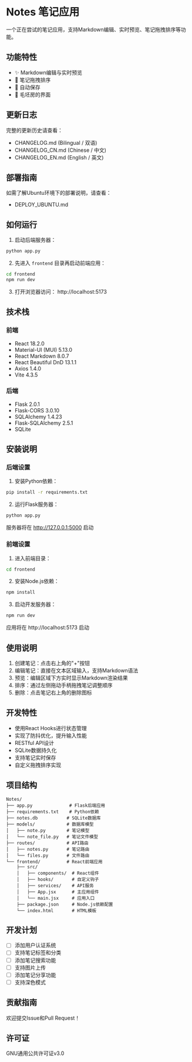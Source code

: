# Notes 笔记应用

一个正在尝试的笔记应用，支持Markdown编辑、实时预览、笔记拖拽排序等功能。

## 功能特性

- ✨ Markdown编辑与实时预览
- 🔄 笔记拖拽排序
- 💾 自动保存
- 🎨 毛坯房的界面

## 更新日志

完整的更新历史请查看：

- CHANGELOG.md (Bilingual / 双语)
- CHANGELOG_CN.md (Chinese / 中文)
- CHANGELOG_EN.md (English / 英文)

## 部署指南

如需了解Ubuntu环境下的部署说明，请查看：
- DEPLOY_UBUNTU.md

## 如何运行

1. 启动后端服务器：
```bash
python app.py
```

2. 先进入 `frontend` 目录再启动前端应用：
```bash
cd frontend
npm run dev
```

3. 打开浏览器访问：
http://localhost:5173

## 技术栈

### 前端

- React 18.2.0
- Material-UI (MUI) 5.13.0
- React Markdown 8.0.7
- React Beautiful DnD 13.1.1
- Axios 1.4.0
- Vite 4.3.5

### 后端

- Flask 2.0.1
- Flask-CORS 3.0.10
- SQLAlchemy 1.4.23
- Flask-SQLAlchemy 2.5.1
- SQLite

## 安装说明

### 后端设置

1. 安装Python依赖：
```bash
pip install -r requirements.txt
```

2. 运行Flask服务器：
```bash
python app.py
```
服务器将在 http://127.0.0.1:5000 启动

### 前端设置

1. 进入前端目录：
```bash
cd frontend
```

2. 安装Node.js依赖：
```bash
npm install
```

3. 启动开发服务器：
```bash
npm run dev
```
应用将在 http://localhost:5173 启动

## 使用说明

1. 创建笔记：点击右上角的"+"按钮
2. 编辑笔记：直接在文本区域输入，支持Markdown语法
3. 预览：编辑区域下方实时显示Markdown渲染结果
4. 排序：通过左侧拖动手柄拖拽笔记调整顺序
5. 删除：点击笔记右上角的删除图标

## 开发特性

- 使用React Hooks进行状态管理
- 实现了防抖优化，提升输入性能
- RESTful API设计
- SQLite数据持久化
- 支持笔记实时保存
- 自定义拖拽排序实现

## 项目结构

```
Notes/
├── app.py              # Flask后端应用
├── requirements.txt    # Python依赖
├── notes.db           # SQLite数据库
├── models/            # 数据库模型
│   ├── note.py        # 笔记模型
│   └── note_file.py   # 笔记文件模型
├── routes/            # API路由
│   ├── notes.py       # 笔记路由
│   └── files.py       # 文件路由
└── frontend/          # React前端应用
    ├── src/
    │   ├── components/  # React组件
    │   ├── hooks/       # 自定义钩子
    │   ├── services/    # API服务
    │   ├── App.jsx      # 主应用组件
    │   └── main.jsx     # 应用入口
    ├── package.json     # Node.js依赖配置
    └── index.html       # HTML模板
```

## 开发计划

- [ ] 添加用户认证系统
- [ ] 支持笔记标签和分类
- [ ] 添加笔记搜索功能
- [ ] 支持图片上传
- [ ] 添加笔记分享功能
- [ ] 支持深色模式

## 贡献指南

欢迎提交Issue和Pull Request！

## 许可证

GNU通用公共许可证v3.0